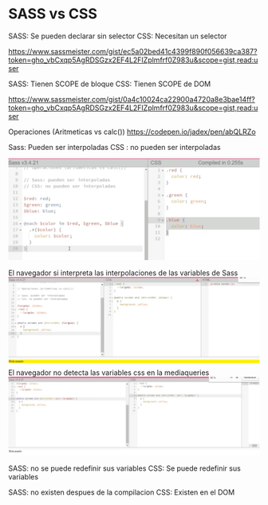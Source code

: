 # SASS vs CSS

SASS: Se pueden declarar sin selector
CSS: Necesitan un selector

https://www.sassmeister.com/gist/ec5a02bed41c4399f890f056639ca387?token=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&scope=gist,read:user


SASS: Tienen SCOPE de bloque
CSS: Tienen SCOPE de DOM

https://www.sassmeister.com/gist/0a4c10024ca22900a4720a8e3bae14ff?token=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&scope=gist,read:user


Operaciones (Aritmeticas vs calc())
https://codepen.io/jadex/pen/abQLRZo


Sass: Pueden ser interpoladas
CSS : no pueden ser interpoladas

![Ejemplo1](../img/ejemplo2.png)

El navegador si interpreta las interpolaciones de las variables de Sass
![Ejemplo2](../img/ejemplo3.png)
El navegador no detecta las variables css en la mediaqueries
![Ejemplo3](../img/ejemplo4.png)


SASS: no se puede redefinir sus variables
CSS: Se puede redefinir sus variables


SASS: no existen despues de la compilacion
CSS: Existen en el DOM

